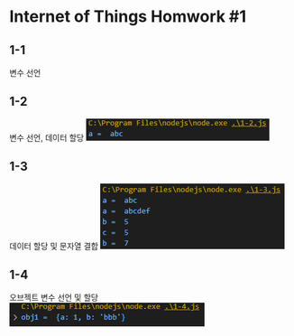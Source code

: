 # Internet of Things Homwork #1

## 1-1
변수 선언

## 1-2
변수 선언, 데이터 할당
![1-2](./log-image/1-2.png)

## 1-3
데이터 할당 및 문자열 결합
![1-3](./log-image/1-3.png)

## 1-4
오브젝트 변수 선언 및 할당
![1-4](./log-image/1-4.png)
